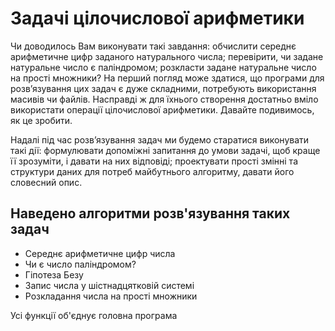 # Задачі цілочислової арифметики
Чи доводилось Вам виконувати такі завдання: обчислити середнє арифметичне цифр 
заданого натурального числа; перевірити, чи задане натуральне число є паліндромом; 
розкласти задане натуральне число на прості множники? На перший погляд може здатися, 
що програми для розв’язування цих задач є дуже складними, потребують використання 
масивів чи файлів. Насправді ж для їхнього створення достатньо вміло використати операції 
цілочислової арифметики. Давайте подивимось, як це зробити.

Надалі під час розв’язування задач ми будемо старатися виконувати такі дії: 
формулювати допоміжні запитання до умови задачі, щоб краще її зрозуміти, і давати на них 
відповіді; проектувати прості змінні та структури даних для потреб майбутнього алгоритму, 
давати його словесний опис.

## Наведено алгоритми розв'язування таких задач
- Середнє арифметичне цифр числа
- Чи є число паліндромом?
- Гіпотеза Безу
- Запис числа у шістнадцятковій системі
- Розкладання числа на прості множники

Усі функції об'єднує головна програма

